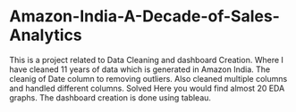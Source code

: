 # Amazon-India-A-Decade-of-Sales-Analytics
This is a project related to Data Cleaning and dashboard Creation. Where I have cleaned 11 years of data which is generated in Amazon India.
The cleanig of Date column to removing outliers. Also cleaned multiple columns and handled different columns. Solved Here you would find almost 20 EDA graphs. 
The dashboard creation is done using tableau. 
